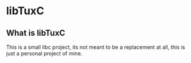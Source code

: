 # libTuxC

## What is libTuxC
This is a small libc project, its not meant to be a replacement at all, this is just a personal project of mine.